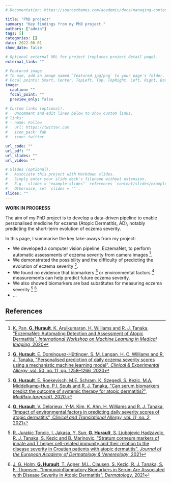 ```yaml
---
# Documentation: https://sourcethemes.com/academic/docs/managing-content/

title: "PhD project"
summary: "Key findings from my PhD project."
authors: ["admin"]
tags: []
categories: []
date: 2022-06-01
show_date: false

# Optional external URL for project (replaces project detail page).
external_link: ""

# Featured image
# To use, add an image named `featured.jpg/png` to your page's folder.
# Focal points: Smart, Center, TopLeft, Top, TopRight, Left, Right, BottomLeft, Bottom, BottomRight.
image:
  caption: ""
  focal_point: ""
  preview_only: false

# Custom links (optional).
#   Uncomment and edit lines below to show custom links.
# links:
# - name: Follow
#   url: https://twitter.com
#   icon_pack: fab
#   icon: twitter

url_code: ""
url_pdf: ""
url_slides: ""
url_video: ""

# Slides (optional).
#   Associate this project with Markdown slides.
#   Simply enter your slide deck's filename without extension.
#   E.g. `slides = "example-slides"` references `content/slides/example-slides.md`.
#   Otherwise, set `slides = ""`.
slides: ""
---
```


**WORK IN PROGRESS**

The aim of my PhD project is to develop a data-driven pipeline to enable personalised medicine for eczema (Atopic Dermatitis, AD), notably predicting the short-term evolution of eczema severity.

In this page, I summarise the key take-aways from my project:

- We developed a computer vision pipeline, EczemaNet, to perform automatic assessments of eczema severity from camera images [^2020-eczemanet].
- We demonstrated the possibility and the difficulty of predicting the evolution of eczema severity [^2020-mechanistic-ml].
- We found no evidence that biomarkers [^2020-ssm-biomarkers] or environmental factors [^2020-pollution] measurements can help predict future eczema severity.
- We also showed biomarkers are bad substitutes for measuring eczema severity [^2021-croatian] [^2021-jesper].
- ...

<!---

- We demonstrated that eczema segmentation data are not reliable and could result in biases in algorithms assessing eczema severity from digital images [^irr-images].
- We developed a computational framework, EczemaPred, available as a R package, to develop models for predicting eczema severity[^eczemapred-poscorad].
- We showed the importance of the measurement instrument in predicting eczema severity, and that "objective" scores measuring physical signs of eczema[^eczemapred-poscorad] are easier to predict than "subjective" scores measuring symptoms as experienced by patients[^eczemapred-poem].
- We used Bayesian Decision Analysis to generate personalised treatment recommendations[^eczematreat].
- We demonstrated how we can improve the quality of high-frequency but low-quality severity self-assessments using low-frequency but high-quality clinical severity assessments[^eczematreat].

[^irr-images]: ...

[^eczemapred-poscorad]: ...

[^eczemapred-poem]: ...

[^eczematreat]: ...

--->

## References

[^2020-eczemanet]: [K. Pan,  **G. Hurault**, K. Arulkumaran, H. Williams and R. J. Tanaka,
"EczemaNet: Automating Detection and Assessment of Atopic Dermatitis",
*International Workshop on Machine Learning in Medical Imaging*, 2020](https://doi.org/10.1007/978-3-030-59861-7_23)

[^2020-mechanistic-ml]: [**G. Hurault**, E. Domínguez-Hüttinger, S. M. Langan, H. C. Williams and R. J. Tanaka,
"Personalised prediction of daily eczema severity scores using a mechanistic machine learning model",
*Clinical \& Experimental Allergy*, vol. 50, no. 11, pp. 1258–1266, 2020](https://doi.org/10.1111/cea.13717)

[^2020-ssm-biomarkers]: [**G. Hurault**, E. Roekevisch, M.E. Schram, K. Szegedi, S. Kezic, M.A. Middelkamp-Hup, P.I. Spuls and R. J. Tanaka,
"Can serum biomarkers predict the outcome of systemic therapy for atopic dermatitis?",
*MedRxiv (preprint)*, 2020.](https://doi.org/10.1101/2020.12.02.20242404)

[^2021-croatian]: [R. Jurakic Toncic, I. Jakasa, Y. Sun, **G. Hurault**, S. Ljubojevic Hadzavdic, R. J. Tanaka, S. Kezic and B. Marinovic,
"Stratum corneum markers of innate and T helper cell-related immunity and their relation to the disease severity in Croatian patients with atopic dermatitis",
*Journal of the European Academy of Dermatology \& Venereology*, 2021](https://doi.org/10.1111/jdv.17132)

[^2021-jesper]: [J. G. Holm, **G. Hurault**, T. Agner, M.L. Clausen, S. Kezic, R. J. Tanaka, S. F. Thomsen,
"Immunoinflammatory Biomarkers in Serum Are Associated with Disease Severity in Atopic Dermatitis",
*Dermatology*, 2021](https://doi.org/10.1159/000514503)

[^2020-pollution]: [**G. Hurault**, V. Delorieux, Y-M. Kim, K. Ahn, H. Williams and R. J. Tanaka,
"Impact of environmental factors in predicting daily severity scores of atopic dermatitis",
*Clinical and Translational Allergy, vol. 11, no. 2*, 2021](https://doi.org/10.1002/clt2.12019)

